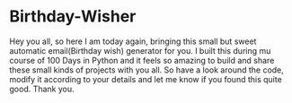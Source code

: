 # Birthday-Wisher
Hey you all, so here I am today again, bringing this small but sweet automatic email(Birthday wish) generator for you. I built this during mu course of 100 Days in Python and it feels so amazing to build and share these small kinds of projects with you all. So have a look around the code, modify it according to your details and let me know if you found this quite good. Thank you.
